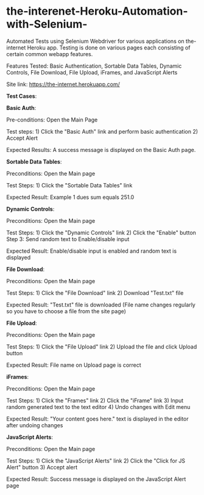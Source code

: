 # the-interenet-Heroku-Automation-with-Selenium-
Automated Tests using Selenium Webdriver for various applications on the-internet Heroku app.
Testing is done on various pages each consisting of certain common webapp features. 

Features Tested: Basic Authentication, Sortable Data Tables, Dynamic Controls, File Download, File Upload, iFrames, and JavaScript Alerts

Site link: https://the-internet.herokuapp.com/

**Test Cases**: 

**Basic Auth**: 

Pre-conditions: Open the Main Page

Test steps: 
            1) Click the "Basic Auth" link and perform basic authentication
            2) Accept Alert 
            
Expected Results: A success message is displayed on the Basic Auth page.

**Sortable Data Tables**:

Preconditions: Open the Main page 

Test Steps: 1) Click the "Sortable Data Tables" link 

Expected Result: Example 1 dues sum equals 251.0

**Dynamic Controls**:

Preconditions: Open the Main page 

Test Steps: 
            1) Click the "Dynamic Controls" link 
            2) Click the "Enable" button Step 3: Send random text to Enable/disable input 
            
Expected Result: Enable/disable input is enabled and random text is displayed

**File Download**:

Preconditions: Open the Main page 

Test Steps: 
            1) Click the "File Download" link 
            2) Download "Test.txt" file 
           
Expected Result: "Test.txt" file is downloaded (File name changes regularly so you have to choose a file from the site page)

**File Upload**:

Preconditions: Open the Main page 

Test Steps: 
           1) Click the "File Upload" link 
           2) Upload the file and click Upload button 
           
Expected Result: File name on Upload page is correct

**iFrames**:

Preconditions: Open the Main page 

Test Steps: 
           1) Click the "Frames" link 
           2) Click the "iFrame" link 
           3) Input random generated text to the text editor 
           4) Undo changes with Edit menu 
           
Expected Result: "Your content goes here." text is displayed in the editor after undoing changes

**JavaScript Alerts**:

Preconditions: Open the Main page 

Test Steps:
           1) Click the "JavaScript Alerts" link 
           2) Click the "Click for JS Alert" button 
           3) Accept alert 
           
Expected Result: Success message is displayed on the JavaScript Alert page
